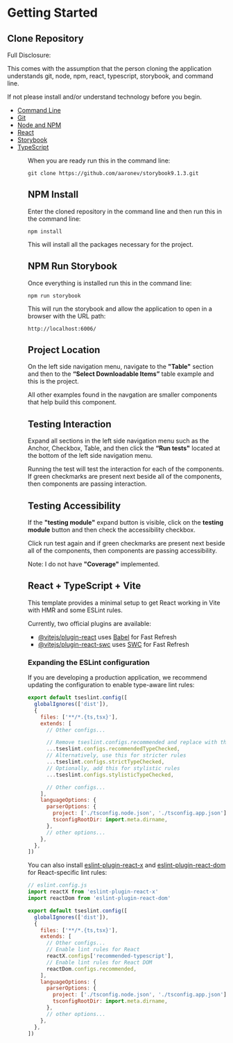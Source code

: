 # Getting Started

## Clone Repository

Full Disclosure: 

This comes with the assumption that the person cloning the application understands git, node, npm, react, typescript, storybook, and command line.

If not please install and/or understand technology before you begin.

<ul>
  <li>
    <a href="https://developer.mozilla.org/en-US/docs/Learn_web_development/Getting_started/Environment_setup/Command_line">
      Command Line
    </a>
  </li>
  <li><a href="https://git-scm.com/" target="_blank">Git</a></li>
  <li><a href="https://nodejs.org/en" target="_blank">Node and NPM</a></li>
  <li><a href="https://react.dev/" target="_blank">React</a></li>
  <li><a href="https://storybook.js.org/" target="_blank">Storybook</a></li>
  <li><a href="https://www.typescriptlang.org/" target="_blank">TypeScript</a></li>
<ul>



When you are ready run this in the command line:

```git clone https://github.com/aaronev/storybook9.1.3.git```

## NPM Install

Enter the cloned repository in the command line and then run this in the command line:

```npm install```

This will install all the packages necessary for the project. 

## NPM Run Storybook

Once everything is installed run this in the command line:

```npm run storybook```

This will run the storybook and allow the application to open in a browser with the URL path:

```http://localhost:6006/```

## Project Location

On the left side navigation menu, navigate to the <strong>"Table"</strong> section and then to the <strong>“Select Downloadable Items”</strong> table example and this is the project. 

All other examples found in the navgation are smaller components that help build this component.

## Testing Interaction

Expand all sections in the left side navigation menu such as the Anchor, Checkbox, Table, and then click the <strong>“Run tests"</strong> located at the bottom of the left side navigation menu. 

Running the test will test the interaction for each of the components. If green checkmarks are present next beside all of the components, then components are passing interaction.

## Testing Accessibility

If the <strong>"testing module"</strong> expand button is visible, click on the <strong>testing module</strong> button and then check the accessibility checkbox.

Click run test again and if green checkmarks are present next beside all of the components, then components are passing accessibility.

Note: I do not have <strong>"Coverage"</strong> implemented.

## React + TypeScript + Vite

This template provides a minimal setup to get React working in Vite with HMR and some ESLint rules.

Currently, two official plugins are available:

- [@vitejs/plugin-react](https://github.com/vitejs/vite-plugin-react/blob/main/packages/plugin-react) uses [Babel](https://babeljs.io/) for Fast Refresh
- [@vitejs/plugin-react-swc](https://github.com/vitejs/vite-plugin-react/blob/main/packages/plugin-react-swc) uses [SWC](https://swc.rs/) for Fast Refresh

### Expanding the ESLint configuration

If you are developing a production application, we recommend updating the configuration to enable type-aware lint rules:

```js
export default tseslint.config([
  globalIgnores(['dist']),
  {
    files: ['**/*.{ts,tsx}'],
    extends: [
      // Other configs...

      // Remove tseslint.configs.recommended and replace with this
      ...tseslint.configs.recommendedTypeChecked,
      // Alternatively, use this for stricter rules
      ...tseslint.configs.strictTypeChecked,
      // Optionally, add this for stylistic rules
      ...tseslint.configs.stylisticTypeChecked,

      // Other configs...
    ],
    languageOptions: {
      parserOptions: {
        project: ['./tsconfig.node.json', './tsconfig.app.json'],
        tsconfigRootDir: import.meta.dirname,
      },
      // other options...
    },
  },
])
```

You can also install [eslint-plugin-react-x](https://github.com/Rel1cx/eslint-react/tree/main/packages/plugins/eslint-plugin-react-x) and [eslint-plugin-react-dom](https://github.com/Rel1cx/eslint-react/tree/main/packages/plugins/eslint-plugin-react-dom) for React-specific lint rules:

```js
// eslint.config.js
import reactX from 'eslint-plugin-react-x'
import reactDom from 'eslint-plugin-react-dom'

export default tseslint.config([
  globalIgnores(['dist']),
  {
    files: ['**/*.{ts,tsx}'],
    extends: [
      // Other configs...
      // Enable lint rules for React
      reactX.configs['recommended-typescript'],
      // Enable lint rules for React DOM
      reactDom.configs.recommended,
    ],
    languageOptions: {
      parserOptions: {
        project: ['./tsconfig.node.json', './tsconfig.app.json'],
        tsconfigRootDir: import.meta.dirname,
      },
      // other options...
    },
  },
])
```